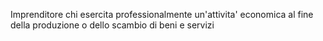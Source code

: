Imprenditore chi esercita professionalmente un'attivita' economica al fine della produzione o dello scambio di beni e servizi



